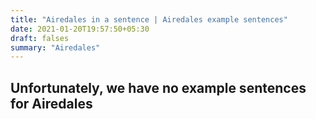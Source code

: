 ```yaml
---
title: "Airedales in a sentence | Airedales example sentences"
date: 2021-01-20T19:57:50+05:30
draft: falses
summary: "Airedales"
---
```

## Unfortunately, we have no example sentences for Airedales                 
